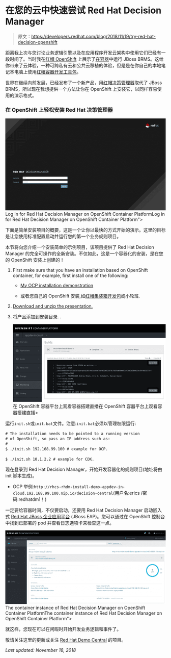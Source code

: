 # 在您的云中快速尝试 Red Hat Decision Manager

> 原文：<https://developers.redhat.com/blog/2018/11/19/try-red-hat-decision-openshift>

距离我上次与您讨论业务逻辑引擎以及在应用程序开发云架构中使用它们已经有一段时间了。当时我在[红帽 OpenShift](https://www.openshift.com/) 上展示了[在容器](http://www.schabell.org/2016/12/appdev-cloud-howto-run-jboss-brms-in-container.html)中运行 JBoss BRMS。这给你带来了云体验，一种可跨私有云和公共云移植的体验，但是是在你自己的本地笔记本电脑上使用[红帽容器开发工具包](https://developers.redhat.com/products/cdk/overview/)。

世界在继续向前发展，已经发布了一个新产品，用[红帽决策管理器](https://developers.redhat.com/products/red-hat-decision-manager/overview/)取代了 JBoss BRMS，所以现在我想提供一个方法让你在 OpenShift 上安装它，以同样容易使用的演示格式。

### 在 OpenShift 上轻松安装 Red Hat 决策管理器

[![red hat decision manager](img/e50127109b76ba3cee5316785058d7d8.png "rhdm-ocp-console")](/sites/default/files/blog/2018/11/rhdm-ocp-console.png)Log in for Red Hat Decision Manager on OpenShift Container PlatformLog in for Red Hat Decision Manager on OpenShift Container Platform">

下面是简单安装项目的概要，这是一个让你以最快的方式开始的演示。这里的目标是让您使用标准配置启动并运行您的第一个业务规则项目。

本节将向您介绍一个安装简单的示例项目，该项目提供了 Red Hat Decision Manager 的完全可操作的全新安装。不仅如此，这是一个容器化的安装，是在您的 OpenShift 安装上创建的！

1.  First make sure that you have an installation based on OpenShift container, for example, first install one of the following:

    *   [My OCP installation demonstration](https://gitlab.com/redhatdemocentral/ocp-install-demo)

    *   或者您自己的 OpenShift 安装,如[红帽集装箱开发包](https://developers.redhat.com/products/cdk/overview/)或小轮班.

2.  [Download and unzip the presentation.](https://gitlab.com/redhatdemocentral/rhcs-rhdm-install-demo/-/archive/master/rhcs-rhdm-install-demo-master.zip)

3.  将产品添加到安装目录. .

    [![red hat decision manager](img/ccccc742bfec44e68f0360d4397bbfe5.png "rhdm-build-ocp")](/sites/default/files/blog/2018/11/rhdm-build-ocp.png)在 OpenShift 容器平台上观看容器搭建直播在 OpenShift 容器平台上观看容器搭建直播>

运行`init.sh`或`init.bat`文件。注意:`init.bat`必须以管理权限运行:

```
# The installation needs to be pointed to a running version
# of OpenShift, so pass an IP address such as:
#
$ ./init.sh 192.168.99.100 # example for OCP.

$ ./init.sh 10.1.2.2 # example for CDK.
```

现在登录到 Red Hat Decision Manager，开始开发容器化的规则项目(地址将由 init 脚本生成)。

*   OCP 举例:`http://rhcs-rhdm-install-demo-appdev-in-cloud.192.168.99.100.nip.io/decision-central`(用户名:erics /密码:redhatdm1！)

一定要给容器时间，不仅要启动，还要用 Red Hat Decision Manager 启动嵌入式 [Red Hat JBoss 企业应用平台](https://developers.redhat.com/products/eap/overview/) (JBoss EAP)。您可以通过在 OpenShift 控制台中找到已部署的 pod 并查看日志选项卡来检查这一点。

[![red hat decision manager](img/a4a7143b57efbe9518ed4665a1de0574.png "rhdm-pod-ocp")](/sites/default/files/blog/2018/11/rhdm-pod-ocp.png)The container instance of Red Hat Decision Manager on OpenShift Container PlatformThe container instance of Red Hat Decision Manager on OpenShift Container Platform">

就这样，您现在可以在闲暇时开始开发业务逻辑和事件了。

敬请关注这里的更新或关注 [Red Hat Demo Central](https://gitlab.com/redhatdemocentral) 的项目。

*Last updated: November 18, 2018*